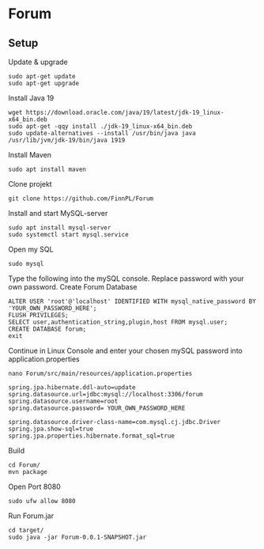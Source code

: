 # Forum

## Setup

Update & upgrade

```
sudo apt-get update
sudo apt-get upgrade
```

Install Java 19

```
wget https://download.oracle.com/java/19/latest/jdk-19_linux-x64_bin.deb
sudo apt-get -qqy install ./jdk-19_linux-x64_bin.deb
sudo update-alternatives --install /usr/bin/java java /usr/lib/jvm/jdk-19/bin/java 1919
```

Install Maven

```
sudo apt install maven
```

Clone projekt

```
git clone https://github.com/FinnPL/Forum
```

Install and start MySQL-server

```
sudo apt install mysql-server
sudo systemctl start mysql.service
```

Open my SQL

```
sudo mysql
```

Type the following into the mySQL console.
Replace password with your own password.
Create Forum Database

```
ALTER USER 'root'@'localhost' IDENTIFIED WITH mysql_native_password BY 'YOUR_OWN_PASSWORD_HERE';
FLUSH PRIVILEGES;
SELECT user,authentication_string,plugin,host FROM mysql.user;
CREATE DATABASE forum;
exit
```

Continue in Linux Console and enter your chosen mySQL password into application.properties

```
nano Forum/src/main/resources/application.properties
```

```
spring.jpa.hibernate.ddl-auto=update
spring.datasource.url=jdbc:mysql://localhost:3306/forum
spring.datasource.username=root
spring.datasource.password= YOUR_OWN_PASSWORD_HERE

spring.datasource.driver-class-name=com.mysql.cj.jdbc.Driver
spring.jpa.show-sql=true
spring.jpa.properties.hibernate.format_sql=true
```

Build

```
cd Forum/
mvn package
```

Open Port 8080

```
sudo ufw allow 8080
```

Run Forum.jar

```
cd target/
sudo java -jar Forum-0.0.1-SNAPSHOT.jar
```
